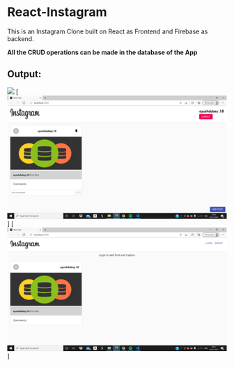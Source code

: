 # React-Instagram
This is an Instagram Clone built on React as Frontend and Firebase as backend.

**All the CRUD operations can be made in the database of the App**

## Output:

![](/insta-clone-1.png=100x)
[![React-Instagram](/insta-clone-2.png)]
[![React-Instagram](/insta-clone-3.png)]


